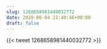 ```yaml
---
slug: 1268658981440032772
date: 2020-06-04 21:40:46+00:00
draft: false
---
```


{{< tweet 1268658981440032772 >}}
